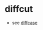 diffcut
=======
- see [diffcase](https://github.com/n-crespo/NASA-2023/blob/master/pages/diffcase.md)
